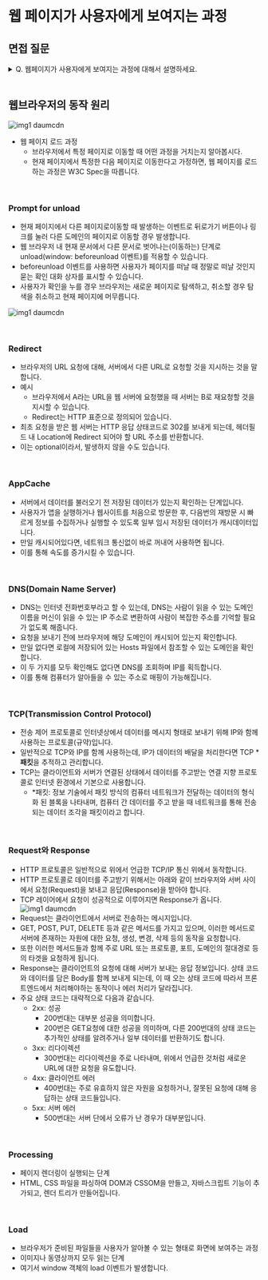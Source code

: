 # 웹 페이지가 사용자에게 보여지는 과정

## 면접 질문
<details>
  <summary> Q. 웹페이지가 사용자에게 보여지는 과정에 대해서 설명하세요. </summary>
    
  <div markdown="1">    

      [Prompt for unload]
      - 현재 페이지에서 다른 페이지로 이동할 때 발생하는 이벤트
      - 뒤로 가기 버튼이나 링크를 눌러 다른 도메인의 페이지로 이동할 경우 발생한다.

      [Redirect ~ Response]
      - 네트워크 통신
      - 요청을 받고 HTML 파일 등의 리소스를 브라우저로 가져오는 일련의 과정
      - AppCache는 이미 요청한 응답에 대한 캐싱을 확인해서 캐싱된 데이터가 있다면
        통신을 또 하지 않고 바로 사용해서 퍼포먼스 효율을 높인다.
      - DNS 도메인을 서버의 IP 주소로 변환하는 역할을 한다.
      - TCP 레이어에서 요청이 성공적으로 이루어지면 Response가 온다.

      [Processing]
      - 다운로드한 HTML 파일과 CSS 파일을 활용해 DOM Tress와 CSSOM Tree를 만들어 렌더링 트리를 구성한다.

      [Load]
      - 렌더 과정까지 마무리되면 다운로드한 파일을 사용자가 알아볼 수 있게 화면에 보여준다.
  
  </div>
</details>

<br/>

## 웹브라우저의 동작 원리
![img1 daumcdn](https://github.com/CS-Study-2024/cs-study/assets/112626357/d457846c-0a0b-4611-84bf-3754d287f7d6)

- 웹 페이지 로드 과정
  - 브라우저에서 특정 페이지로 이동할 때 어떤 과정을 거치는지 알아봅시다.
  - 현재 페이지에서 특정한 다음 페이지로 이동한다고 가정하면, 웹 페이지를 로드하는 과정은 W3C Spec을 따릅니다.
<br/>

### Prompt for unload
- 현재 페이지에서 다른 페이지로이동할 때 발생하는 이벤트로 뒤로가기 버튼이나 링크를 눌러 다른 도메인의 페이지로 이동할 경우 발생합니다.
- 웹 브라우저 내 현재 문서에서 다른 문서로 벗어나는(이동하는) 단계로 unload(window: beforeunload 이벤트)를 적용할 수 있습니다.
- beforeunload 이벤트를 사용하면 사용자가 페이지를 떠날 때 정말로 떠날 것인지 묻는 확인 대화 상자를 표시할 수 있습니다.
- 사용자가 확인을 누를 경우 브라우저는 새로운 페이지로 탐색하고, 취소할 경우 탐색을 취소하고 현재 페이지에 머무릅니다.

![img1 daumcdn](https://github.com/CS-Study-2024/cs-study/assets/112626357/2b926f4c-fa53-4747-8bdd-cd5bcd782652)

<br/>

### Redirect
- 브라우저의 URL 요청에 대해, 서버에서 다른 URL로 요청할 것을 지시하는 것을 말합니다.
- 예시
  - 브라우저에서 A라는 URL을 웹 서버에 요청했을 때 서버는 B로 재요청할 것을 지시할 수 있습니다.
  - Redirect는 HTTP 표준으로 정의되어 있습니다.
- 최초 요청을 받은 웹 서버는 HTTP 응답 상태코드로 302를 보내게 되는데, 헤더필드 내 Location에 Redirect 되어야 할 URL 주소를 반환합니다.
- 이는 optional이라서, 발생하지 않을 수도 있습니다.
<br/>

### AppCache
- 서버에서 데이터를 불러오기 전 저장된 데이터가 있는지 확인하는 단계입니다.
- 사용자가 앱을 실행하거나 웹사이트를 처음으로 방문한 후, 다음번의 재방문 시 빠르게 정보를 수집하거나 실행할 수 있도록 일부 임시 저장된 데이터가 캐시데이터입니다.
- 만일 캐시되어있다면, 네트워크 통신없이 바로 꺼내어 사용하면 됩니다.
- 이를 통해 속도를 증가시킬 수 있습니다.
<br/>

### DNS(Domain Name Server)
- DNS는 인터넷 전화번호부라고 할 수 있는데, DNS는 사람이 읽을 수 있는 도메인 이름을 머신이 읽을 수 있는 IP 주소로 변환하여 사람이 복잡한 주소를 기억할 필요가 없도록 해줍니다.
- 요청을 보내기 전에 브라우저에 해당 도메인이 캐시되어 있는지 확인합니다.
- 만일 없다면 로컬에 저장되어 있는 Hosts 파일에서 참조할 수 있는 도메인을 확인합니다.
- 이 두 가지를 모두 확인해도 없다면 DNS를 조회하며 IP를 획득합니다.
- 이를 통해 컴퓨터가 알아들을 수 있는 주소로 매핑이 가능해집니다.
<br/>

### TCP(Transmission Control Protocol)
- 전송 제어 프로토콜로 인터넷상에서 데이터를 메시지 형태로 보내기 위해 IP와 함께 사용하는 프로토콜(규약)입니다.
- 일반적으로 TCP와 IP를 함께 사용하는데, IP가 데이터의 배달을 처리한다면 TCP ***패킷**을 추적하고 관리합니다.
- TCP는 클라이언트와 서버가 연결된 상태에서 데이터를 주고받는 연결 지향 프로토콜로 인터넷 환경에서 기본으로 사용합니다.
  - *패킷: 정보 기술에서 패킷 방식의 컴퓨터 네트워크가 전달하는 데이터의 형식화 된 블록을 나타내며, 컴퓨터 간 데이터를 주고 받을 때 네트워크를 통해 전송되는 데이터 조각을 패킷이라고 합니다.
<br/>

### Request와 Response
- HTTP 프로토콜은 일반적으로 위에서 언급한 TCP/IP 통신 위에서 동작합니다.
- HTTP 프로토콜로 데이터를 주고받기 위해서는 아래와 같이 브라우저와 서버 사이에서 요청(Request)을 보내고 응답(Response)을 받아야 합니다.
- TCP 레이어에서 요청이 성공적으로 이루어지면 Response가 옵니다.
![img1 daumcdn](https://github.com/CS-Study-2024/cs-study/assets/112626357/158b3641-d180-4ea4-9a09-a6ff1a72b19b)
- Request는 클라이언트에서 서버로 전송하는 메시지입니다.
- GET, POST, PUT, DELETE 등과 같은 메서드를 가지고 있으며, 이러한 메서드로 서버에 존재하는 자원에 대한 요청, 생성, 변경, 삭제 등의 동작을 요청합니다.
- 또한 이러한 메서드들과 함께 주로 URL 또는 프로토콜, 포트, 도메인의 절대경로 등의 타겟을 요청하게 됩니다.
- Response는 클라이언트의 요청에 대해 서버가 보내는 응답 정보입니다. 상태 코드와 데이터를 담은 Body를 함께 보내게 되는데, 이 때 오는 상태 코드에 따라서 프론트엔드에서 처리해야하는 동작이나 에러 처리가 달라집니다.
- 주요 상태 코드는 대략적으로 다음과 같습니다.
  - 2xx: 성공
    - 200번대는 대부분 성공을 의미합니다.
    - 200번은 GET요청에 대한 성공을 의미하며, 다른 200번대의 상태 코드는 추가적인 상태를 알려주거나 일부 데이터를 반환하기도 합니다.
  - 3xx: 리다이렉션
    - 300번대는 리다이렉션을 주로 나타내며, 위에서 언급한 것처럼 새로운 URL에 대한 요청을 유도합니다.
  - 4xx: 클라이언트 에러
    - 400번대는 주로 유효하지 않은 자원을 요청하거나, 잘못된 요청에 대해 응답하는 상태 코드들입니다.
  - 5xx: 서버 에러
    - 500번대는 서버 단에서 오류가 난 경우가 대부분입니다.
<br/>

### Processing
- 페이지 렌더링이 실행되는 단계
- HTML, CSS 파일을 파싱하여 DOM과 CSSOM을 만들고, 자바스크립트 기능이 추가되고, 렌더 트리가 만들어집니다.
<br/>

### Load
- 브라우저가 준비된 파일들을 사용자가 알아볼 수 있는 형태로 화면에 보여주는 과정
- 이미지나 동영상까지 모두 읽는 단계
- 여기서 window 객체의 load 이벤트가 발생합니다.
